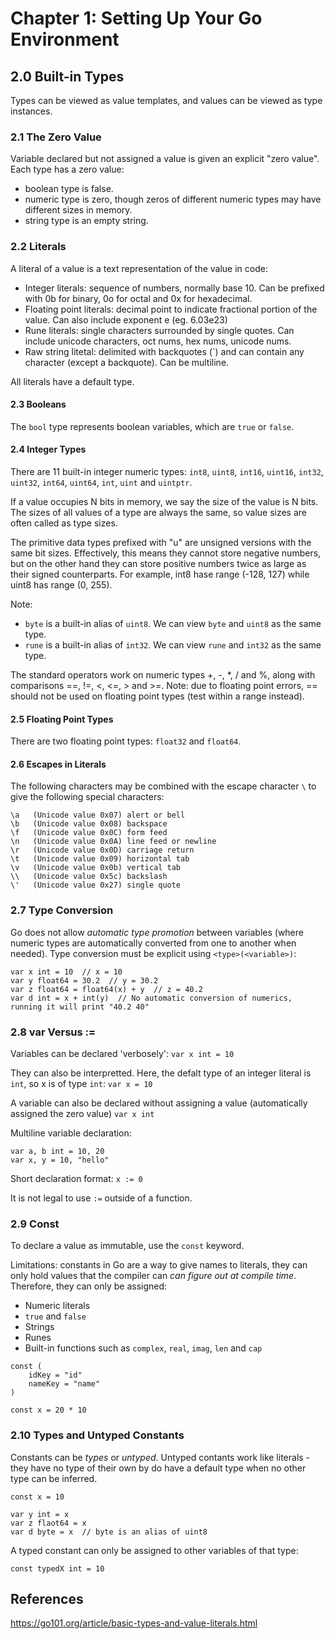# Chapter 1: Setting Up Your Go Environment

## 2.0 Built-in Types

Types can be viewed as value templates, and values can be viewed as type instances.

### 2.1 The Zero Value

Variable declared but not assigned a value is given an explicit "zero value". Each type has a zero value:
- boolean type is false.
- numeric type is zero, though zeros of different numeric types may have different sizes in memory.
- string type is an empty string.


### 2.2 Literals
A literal of a value is a text representation of the value in code:
- Integer literals: sequence of numbers, normally base 10. Can be prefixed with 0b for binary, 0o for octal and 0x for hexadecimal.
- Floating point literals: decimal point to indicate fractional portion of the value. Can also include exponent e (eg. 6.03e23)
- Rune literals: single characters surrounded by single quotes. Can include unicode characters, oct nums, hex nums, unicode nums.
- Raw string litetal: delimited with backquotes (\`) and can contain any character (except a backquote). Can be multiline.

All literals have a default type.

#### 2.3 Booleans
The `bool` type represents boolean variables, which are `true` or `false`.


#### 2.4 Integer Types
There are 11 built-in integer numeric types: `int8`, `uint8`, `int16`, `uint16`, `int32`, `uint32`, `int64`, `uint64`, `int`, `uint` and `uintptr`.

If a value occupies N bits in memory, we say the size of the value is N bits. The sizes of all values of a type are always the same, so value sizes are often called as type sizes.

The primitive data types prefixed with "u" are unsigned versions with the same bit sizes. Effectively, this means they cannot store negative numbers, but on the other hand they can store positive numbers twice as large as their signed counterparts. For example, int8 hase range (-128, 127) while uint8 has range (0, 255).

Note:
- `byte` is a built-in alias of `uint8`. We can view `byte` and `uint8` as the same type.
- `rune` is a built-in alias of `int32`. We can view `rune` and `int32` as the same type.

The standard operators work on numeric types +, -, \*, / and %, along with comparisons ==, !=, <, <=, > and >=. Note: due to floating point errors, == should not be used on floating point types (test within a range instead).


#### 2.5 Floating Point Types
There are two floating point types: `float32` and `float64`.

#### 2.6 Escapes in Literals
The following characters may be combined with the escape character `\` to give the following special characters:
```
\a   (Unicode value 0x07) alert or bell
\b   (Unicode value 0x08) backspace
\f   (Unicode value 0x0C) form feed
\n   (Unicode value 0x0A) line feed or newline
\r   (Unicode value 0x0D) carriage return
\t   (Unicode value 0x09) horizontal tab
\v   (Unicode value 0x0b) vertical tab
\\   (Unicode value 0x5c) backslash
\'   (Unicode value 0x27) single quote
```


### 2.7 Type Conversion
Go does not allow _automatic type promotion_ between variables (where numeric types are automatically converted from one to another when needed). Type conversion must be explicit using `<type>(<variable>)`:
```
var x int = 10  // x = 10
var y float64 = 30.2  // y = 30.2
var z float64 = float64(x) + y  // z = 40.2
var d int = x + int(y)  // No automatic conversion of numerics, running it will print "40.2 40"
```

### 2.8 var Versus :=
Variables can be declared 'verbosely':
`var x int = 10`

They can also be interpretted. Here, the defalt type of an integer literal is `int`, so x is of type `int`:
`var x = 10`

A variable can also be declared without assigning a value (automatically assigned the zero value)
`var x int`

Multiline variable declaration:
```
var a, b int = 10, 20
var x, y = 10, "hello"
```

Short declaration format:
`x := 0`

It is not legal to use `:=` outside of a function.

### 2.9 Const
To declare a value as immutable, use the `const` keyword.

Limitations: constants in Go are a way to give names to literals, they can only hold values that the compiler can *can figure out at compile time*. Therefore, they can only be assigned:
- Numeric literals
- `true` and `false`
- Strings
- Runes
- Built-in functions such as `complex`, `real`, `imag`, `len` and `cap`

```
const (
    idKey = "id"
    nameKey = "name"
)

const x = 20 * 10
```

### 2.10 Types and Untyped Constants
Constants can be _types_ or _untyped_. Untyped contants work like literals - they have no type of their own by do have a default type when no other type can be inferred.

```
const x = 10

var y int = x
var z flaot64 = x
var d byte = x  // byte is an alias of uint8
```

A typed constant can only be assigned to other variables of that type:
```
const typedX int = 10
```

## References
https://go101.org/article/basic-types-and-value-literals.html